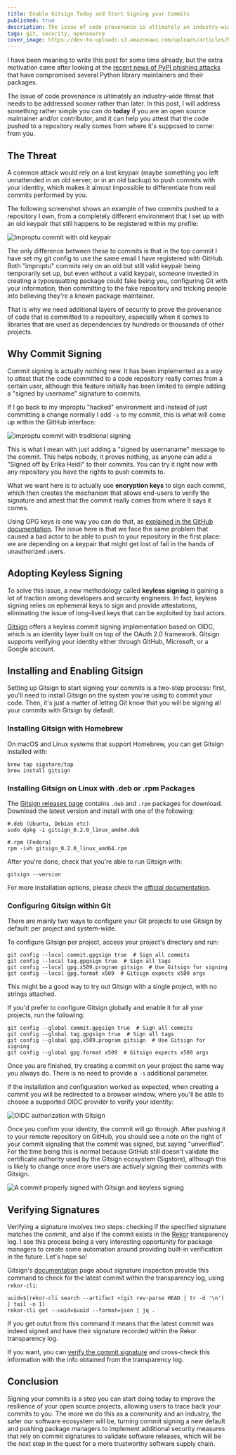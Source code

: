 ```yaml
---
title: Enable Gitsign Today and Start Signing your Commits
published: true
description: The issue of code provenance is ultimately an industry-wide threat. In this post, I will address something rather simple you can do today if you are an open source maintainer and/or contributor.
tags: git, security, opensource
cover_image: https://dev-to-uploads.s3.amazonaws.com/uploads/articles/h5pe465s8tn11rxz9u39.png
---
```


I have been meaning to write this post for some time already, but the extra motivation came after looking at the [recent news of PyPI phishing attacks](https://www.techtarget.com/searchsoftwarequality/news/252524191/PyPI-phishing-renews-call-for-mandatory-2FA-package-signing) that have compromised several Python library maintainers and their packages.

The issue of code provenance is ultimately an industry-wide threat that needs to be addressed sooner rather than later. In this post, I will address something rather simple you can do **today** if you are an open source maintainer and/or contributor, and it can help you attest that the code pushed to a repository really comes from where it's supposed to come: from you.

## The Threat

A common attack would rely on a lost keypair (maybe something you left unnattended in an old server, or in an old backup) to push commits with your identity, which makes it almost impossible to differentiate from real commits performed by you.

The following screenshot shows an example of two commits pushed to a repository I own, from a completely different environment that I set up with an old keypair that still happens to be registered within my profile:

![Improptu commit with old keypair](https://dev-to-uploads.s3.amazonaws.com/uploads/articles/m3fdnruulq9dx1k0fauk.png)

The only difference between these to commits is that in the top commit I have set my git config to use the same email I have registered with GitHub. Both "improptu" commits rely on an old but still valid keypair being temporarily set up, but even without a valid keypair, someone invested in creating a typosquatting package could fake being you, configuring Git with your information, then committing to the fake repository and tricking people into believing they're a known package maintainer.

That is why we need additional layers of security to prove the provenance of code that is committed to a repository, especially when it comes to libraries that are used as dependencies by hundreds or thousands of other projects.

## Why Commit Signing 

Commit signing is actually nothing new. It has been implemented as a way to attest that the code committed to a code repository really comes from a certain user, although this feature initially has been limited to simple adding a "signed by username" signature to commits.

If I go back to my improptu "hacked" environment and instead of just committing a change normally I add `-s` to my commit, this is what will come up within the GitHub interface:

![improptu commit with traditional signing](https://dev-to-uploads.s3.amazonaws.com/uploads/articles/nvqzz20yxee1nov3713x.png)

This is what I mean with just adding a "signed by usernaname" message to the commit. This helps nobody, it proves nothing, as anyone can add a "Signed off by Erika Heidi" to their commits. You can try it right now with any repository you have the rights to push commits to.

What we want here is to actually use **encryption keys** to sign each commit, which then creates the mechanism that allows end-users to verify the signature and attest that the commit really comes from where it says it comes.

Using GPG keys is one way you can do that, as [explained in the GitHub documentation](https://docs.github.com/en/authentication/managing-commit-signature-verification/signing-commits). The issue here is that we face the same problem that caused a bad actor to be able to push to your repository in the first place: we are depending on a keypair that might get lost of fall in the hands of unauthorized users.

## Adopting Keyless Signing

To solve this issue, a new methodology called **keyless signing** is gaining a lot of traction among developers and security engineers. In fact, keyless signing relies on ephemeral keys to sign and provide attestations, eliminating the issue of long-lived keys that can be exploited by bad actors.

[Gitsign](https://github.com/sigstore/gitsign) offers a keyless commit signing implementation based on OIDC, which is an identity layer built on top of the OAuth 2.0 framework. Gitsign supports verifying your identity either through GitHub, Microsoft, or a Google account.

## Installing and Enabling Gitsign

Setting up Gitsign to start signing your commits is a two-step process: first, you'll need to install Gitsign on the system you're using to commit your code. Then, it's just a matter of letting Git know that you will be signing all your commits with Gitsign by default.

### Installing Gitsign with Homebrew

On macOS and Linux systems that support Homebrew, you can get Gitsign installed with:

```shell
brew tap sigstore/tap
brew install gitsign
```

### Installing Gitsign on Linux with .deb or .rpm Packages

The [Gitsign releases page](https://github.com/sigstore/cosign/releases) contains `.deb` and `.rpm` packages for download. Download the latest version and install with one of the following:

```shell
#.deb (Ubuntu, Debian etc)
sudo dpkg -i gitsign_0.2.0_linux_amd64.deb
```

```shell
#.rpm (Fedora)
rpm -ivh gitsign_0.2.0_linux_amd64.rpm
```

After you're done, check that you're able to run Gitsign with:

```shell
gitsign --version
```

For more installation options, please check the [official documentation](https://docs.sigstore.dev/gitsign/installation).

### Configuring Gitsign within Git

There are mainly two ways to configure your Git projects to use Gitsign by default: per project and system-wide.

To configure Gitsign per project, access your project's directory and run:

```shell
git config --local commit.gpgsign true  # Sign all commits
git config --local tag.gpgsign true  # Sign all tags
git config --local gpg.x509.program gitsign  # Use Gitsign for signing
git config --local gpg.format x509  # Gitsign expects x509 args
```

This might be a good way to try out Gitsign with a single project, with no strings attached.

If you'd prefer to configure Gitsign globally and enable it for all your projects, run the following:

```shell
git config --global commit.gpgsign true  # Sign all commits
git config --global tag.gpgsign true  # Sign all tags
git config --global gpg.x509.program gitsign  # Use Gitsign for signing
git config --global gpg.format x509  # Gitsign expects x509 args
```

Once you are finished, try creating a commit on your project the same way you always do. There is no need to provide a `-s` additional parameter. 

If the installation and configuration worked as expected, when creating a commit you will be redirected to a browser window, where you'll be able to choose a supported OIDC provider to verify your identity:

![OIDC authorization with Gitsign](https://dev-to-uploads.s3.amazonaws.com/uploads/articles/77gfmla6qqdzdra0ei0q.png)

Once you confirm your identity, the commit will go through. After pushing it to your remote repository on GitHub, you should see a note on the right of your commit signaling that the commit was signed, but saying "unverified". For the time being this is normal because GitHub still doesn't validate the certificate authority used by the Gitsign ecosystem (Sigstore), although this is likely to change once more users are actively signing their commits with Gitsign.

![A commit properly signed with Gitsign and keyless signing](https://dev-to-uploads.s3.amazonaws.com/uploads/articles/tbakkeeie9ljgqutln8t.png)

## Verifying Signatures

Verifying a signature involves two steps: checking if the specified signature matches the commit, and also if the commit exists in the [Rekor](https://docs.sigstore.dev/rekor/overview) transparency log. I see this process being a very interesting opportunity for package managers to create some automation around providing built-in verification in the future. Let's hope so!

Gitsign's [documentation](https://docs.sigstore.dev/gitsign/inspecting) page about signature inspection provide this command to check for the latest commit within the transparency log, using `rekor-cli`:

```shell
uuid=$(rekor-cli search --artifact <(git rev-parse HEAD | tr -d '\n') | tail -n 1)
rekor-cli get --uuid=$uuid --format=json | jq .
```

If you get outut from this command it means that the latest commit was indeed signed and have their signature recorded within the Rekor transparency log.

If you want, you can [verify the commit signature](https://docs.sigstore.dev/gitsign/inspecting#verifying-the-commit-signature) and cross-check this information with the info obtained from the transparency log.

## Conclusion

Signing your commits is a step you can start doing today to improve the resilience of your open source projects, allowing users to trace back your commits to you. The more we do this as a community and an industry, the safer our software ecosystem will be, turning commit signing a new default and pushing package managers to implement additional security measures that rely on commit signatures to validate software releases, which will be the next step in the quest for a more trustworthy software supply chain.
